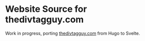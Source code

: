 # Website Source for thedivtagguy.com

Work in progress, porting [thedivtagguy.com](http://thedivtagguy.com) from Hugo to Svelte.
